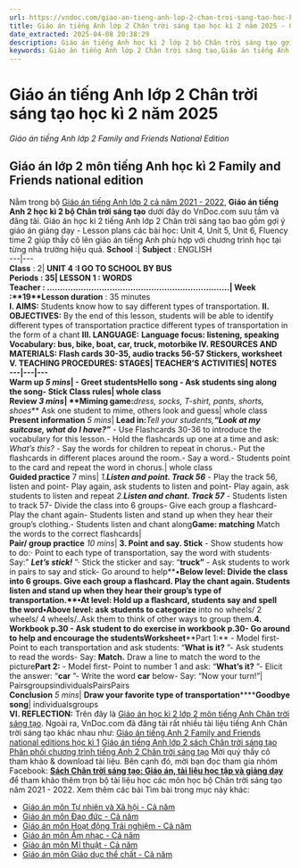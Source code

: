 ```yaml
---
url: https://vndoc.com/giao-an-tieng-anh-lop-2-chan-troi-sang-tao-hoc-ki-2-239000
title: Giáo án tiếng Anh lớp 2 Chân trời sáng tạo học kì 2 năm 2025 - Giáo án tiếng Anh lớp 2 Family and Friends National Edition - VnDoc.com
date_extracted: 2025-04-08 20:38:29
description: Giáo án tiếng Anh học kì 2 lớp 2 bộ Chân trời sáng tạo gợi ý thầy cô cách lên giáo án giảng dạy môn tiếng Anh Family and Friends National edition theo từng tiết học hiệu quả.
keywords: Giáo án tiếng Anh lớp 2 Chân trời sáng tạo,Giáo án tiếng Anh lớp 2 Family and Friends national edition,giáo án tiếng anh lớp 2 học kì 2,giáo án tiếng anh lớp 2 bộ chân trời sáng tạo,giáo án tiếng Anh 2 Family and friends national edition,giáo án tiếng Anh học kì 2 lớp 2,giáo án học kì 2 lớp 2 môn tiếng anh,giáo án lớp 2 môn tiếng anh
---
```


# Giáo án tiếng Anh lớp 2 Chân trời sáng tạo học kì 2 năm 2025
 _Giáo án tiếng Anh lớp 2 Family and Friends National Edition_
## Giáo án lớp 2 môn tiếng Anh học kì 2 Family and Friends national edition
Nằm trong bộ [Giáo án tiếng Anh lớp 2 cả năm 2021 - 2022](<https://vndoc.com/giao-an-tieng-anh2>), **Giáo án tiếng Anh 2 học kì 2 bộ Chân trời sáng tạo** dưới đây do VnDoc.com sưu tầm và đăng tải. Giáo án học kì 2 tiếng Anh lớp 2 Chân trời sáng tạo bao gồm gợi ý giáo án giảng dạy - Lesson plans các bài học: Unit 4, Unit 5, Unit 6, Fluency time 2 giúp thầy cô lên giáo án tiếng Anh phù hợp với chương trình học tại từng nhà trường hiệu quả.
**School** :| **Subject** : ENGLISH  
---|---  
**Class** : 2| **UNIT 4 :****I GO TO SCHOOL BY BUS**  
**Periods** : 35| **LESSON 1 : WORDS**  
**Teacher** : ……………………………..……………………………..| **Week** :**19****Lesson duration** : 35 minutes  
**I. AIMS:** Students know how to say different types of transportation.
**II. OBJECTIVES:** By the end of this lesson, students will be able to
identify different types of transportation
practice different types of transportation in the form of a chant
**III. LANGUAGE:**
******Language focus:** listening, speaking
******Vocabulary:** bus, bike, boat, car, truck, motorbike
**IV. RESOURCES AND MATERIALS:**
Flash cards 30-35, audio tracks 56-57
Stickers, worksheet
**V. TEACHING PROCEDURES:**
**STAGES**| **TEACHER’S ACTIVITIES**| **NOTES**  
---|---|---  
**Warm up** _5 mins_|  \- Greet students**Hello song** \- Ask students sing along the song\- Stick **Class rules**|  whole class  
**Review** _3 mins_| **Miming game:****_dress, socks, T-shirt, pants, shorts, shoes_** Ask one student to mime, others look and guess| whole class  
**Present information** _5 mins_| **Lead in:**_Tell your students,_**_“Look at my suitcase, what do I have?”_** \- Use Flashcards 30-36 to introduce the vocabulary for this lesson.\- Hold the flashcards up one at a time and ask: _What’s this?_ \- Say the words for children to repeat in chorus.\- Put the flashcards in different places around the room.\- Say a word.\- Students point to the card and repeat the word in chorus.| whole class  
**Guided practice** 7 mins|  _1._**_Listen and point. Track 56_** \- Play the track 56, listen and point\- Play again, ask students to listen and point\- Play again, ask students to listen and repeat _2._**_Listen and chant. Track 57_** \- Students listen to track 57\- Divide the class into 6 groups\- Give each group a flashcard\- Play the chant again\- Students listen and stand up when they hear their group’s clothing.\- Students listen and chant along**Game: matching** Match the words to the correct flashcards|   
**Pair/ group practice** _10 mins_| **3\. Point and say. Stick** \- Show students how to do:· Point to each type of transportation, say the word with students· Say:” **_Let’s stick\!_** ”· Stick the sticker and say: “**truck”** \- Ask students to work in pairs to say and stick\- Go around to help**•****Below level:** Divide the class into 6 groups. Give each group a flashcard. Play the chant again. Students listen and stand up when they hear their group’s type of transportation.**•****At level:** Hold up a flashcard, students say and spell the word**•****Above level:** ask students to categorize**** into no wheels/ 2 wheels/ 4 wheels/..Ask them to think of other ways to group them.******4\. Workbook p.30** \- Ask student to do exercise in workbook p.30\- Go around to help and encourage the students**Worksheet****Part 1:** \- Model first\- Point to each transportation and ask students: “**What is it?** ”\- Ask students to read the words\- Say: **Match.** Draw a line to match the word to the picture**Part 2:** \- Model first\- Point to number 1 and ask: “**What’s it?** ”\- Elicit the answer: “**car** ”\- Write the word **car** below\- Say: “Now your turn\!”| PairsgroupsindividualsPairsPairs  
**Conclusion** _5 mins_| **Draw your favorite type of transportation********Goodbye song**|  individualsgroups  
**VI. REFLECTION:**
Trên đây là [Giáo án học kì 2 lớp 2 môn tiếng Anh Chân trời sáng tạo](<https://vndoc.com/giao-an-tieng-anh-lop-2-chan-troi-sang-tao-hoc-ki-2-239000>). Ngoài ra, VnDoc.com đã đăng tải rất nhiều tài liệu tiếng Anh Chân trời sáng tạo khác nhau như:
[Giáo án tiếng Anh 2 Family and Friends national editions học kì 1](<https://vndoc.com/giao-an-tieng-anh-lop-2-chan-troi-sang-tao-hoc-ki-1-238666>)
[Giáo án tiếng Anh lớp 2 sách Chân trời sáng tạo](<https://vndoc.com/giao-an-tieng-anh-lop-2-sach-chan-troi-sang-tao-233499>)
[Phân phối chương trình tiếng Anh 2 Chân trời sáng tạo](<https://vndoc.com/phan-phoi-chuong-trinh-tieng-anh-2-chan-troi-sang-tao-238653>)
Mời quý thầy cô tham khảo & download tài liệu.
Bên cạnh đó, mời bạn đọc tham gia nhóm Facebook: **[Sách Chân trời sáng tạo: Giáo án, tài liệu học tập và giảng dạy](</goto?u=aHR0cHM6Ly93d3cuZmFjZWJvb2suY29tL2dyb3Vwcy8zOTc3ODM0NjEyMDQ1MDYv>)** để tham khảo thêm trọn bộ tài liệu học các môn học bộ Chân trời sáng tạo năm 2021 - 2022.
Xem thêm các bài Tìm bài trong mục này khác:
  * [Giáo án môn Tự nhiên và Xã hội - Cả năm](</giao-an-tu-nhien-va-xa-hoi-2-sach-chan-troi-sang-tao-233332>)
  * [Giáo án môn Đạo đức - Cả năm](</giao-an-dao-duc-lop-2-sach-chan-troi-sang-tao-233568>)
  * [Giáo án môn Hoạt động Trải nghiệm - Cả năm](</giao-an-hoat-dong-trai-nghiem-2-sach-chan-troi-sang-tao-233570>)
  * [Giáo án môn Âm nhạc - Cả năm](</giao-an-am-nhac-lop-2-sach-chan-troi-sang-tao-233621>)
  * [Giáo án môn Mĩ thuật - Cả năm](</giao-an-mi-thuat-lop-2-sach-chan-troi-sang-tao-233630>)
  * [Giáo án môn Giáo dục thể chất - Cả năm](</giao-an-giao-duc-the-chat-2-sach-chan-troi-sang-tao-233615>)

